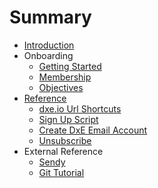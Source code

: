# Summary

* [Introduction](README.md)
* Onboarding
  * [Getting Started](onboarding/getting-started.md)
  * [Membership](onboarding/membership.md)
  * [Objectives](onboarding/objectives.md)
* [Reference](reference/README.md)
  * [dxe.io Url Shortcuts](reference/dxe.io.md)
  * [Sign Up Script](reference/sign-up-script.md)
  * [Create DxE Email Account](reference/how-to-create-new-dxe-email.md)
  * [Unsubscribe](reference/unsubscribe.md)
* External Reference
  * [Sendy](https://github.com/dxe/notes/blob/master/docs/How%20to%20use%20Sendy.pdf)
  * [Git Tutorial](http://rogerdudler.github.io/git-guide/)

